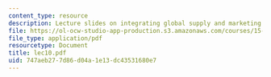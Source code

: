 ```yaml
---
content_type: resource
description: Lecture slides on integrating global supply and marketing chains.
file: https://ol-ocw-studio-app-production.s3.amazonaws.com/courses/15-220-global-strategy-and-organization-spring-2008/747aeb277d86d04a1e13dc43531680e7_lec10.pdf
file_type: application/pdf
resourcetype: Document
title: lec10.pdf
uid: 747aeb27-7d86-d04a-1e13-dc43531680e7
---
```

